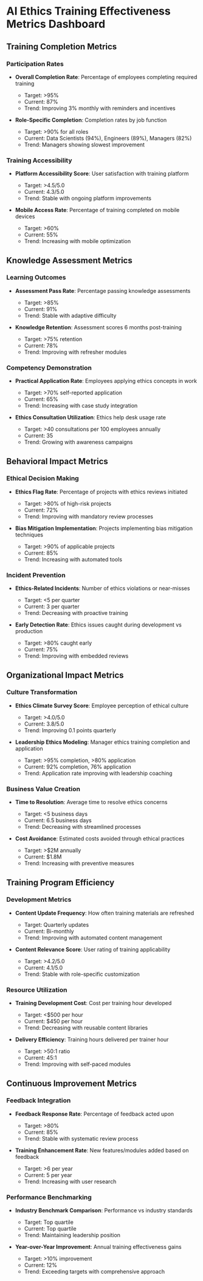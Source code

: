 # AI Ethics Training Effectiveness Metrics Dashboard

## Training Completion Metrics

### Participation Rates
- **Overall Completion Rate**: Percentage of employees completing required training
  - Target: >95%
  - Current: 87%
  - Trend: Improving 3% monthly with reminders and incentives

- **Role-Specific Completion**: Completion rates by job function
  - Target: >90% for all roles
  - Current: Data Scientists (94%), Engineers (89%), Managers (82%)
  - Trend: Managers showing slowest improvement

### Training Accessibility
- **Platform Accessibility Score**: User satisfaction with training platform
  - Target: >4.5/5.0
  - Current: 4.3/5.0
  - Trend: Stable with ongoing platform improvements

- **Mobile Access Rate**: Percentage of training completed on mobile devices
  - Target: >60%
  - Current: 55%
  - Trend: Increasing with mobile optimization

## Knowledge Assessment Metrics

### Learning Outcomes
- **Assessment Pass Rate**: Percentage passing knowledge assessments
  - Target: >85%
  - Current: 91%
  - Trend: Stable with adaptive difficulty

- **Knowledge Retention**: Assessment scores 6 months post-training
  - Target: >75% retention
  - Current: 78%
  - Trend: Improving with refresher modules

### Competency Demonstration
- **Practical Application Rate**: Employees applying ethics concepts in work
  - Target: >70% self-reported application
  - Current: 65%
  - Trend: Increasing with case study integration

- **Ethics Consultation Utilization**: Ethics help desk usage rate
  - Target: >40 consultations per 100 employees annually
  - Current: 35
  - Trend: Growing with awareness campaigns

## Behavioral Impact Metrics

### Ethical Decision Making
- **Ethics Flag Rate**: Percentage of projects with ethics reviews initiated
  - Target: >80% of high-risk projects
  - Current: 72%
  - Trend: Improving with mandatory review processes

- **Bias Mitigation Implementation**: Projects implementing bias mitigation techniques
  - Target: >90% of applicable projects
  - Current: 85%
  - Trend: Increasing with automated tools

### Incident Prevention
- **Ethics-Related Incidents**: Number of ethics violations or near-misses
  - Target: <5 per quarter
  - Current: 3 per quarter
  - Trend: Decreasing with proactive training

- **Early Detection Rate**: Ethics issues caught during development vs production
  - Target: >80% caught early
  - Current: 75%
  - Trend: Improving with embedded reviews

## Organizational Impact Metrics

### Culture Transformation
- **Ethics Climate Survey Score**: Employee perception of ethical culture
  - Target: >4.0/5.0
  - Current: 3.8/5.0
  - Trend: Improving 0.1 points quarterly

- **Leadership Ethics Modeling**: Manager ethics training completion and application
  - Target: >95% completion, >80% application
  - Current: 92% completion, 76% application
  - Trend: Application rate improving with leadership coaching

### Business Value Creation
- **Time to Resolution**: Average time to resolve ethics concerns
  - Target: <5 business days
  - Current: 6.5 business days
  - Trend: Decreasing with streamlined processes

- **Cost Avoidance**: Estimated costs avoided through ethical practices
  - Target: >$2M annually
  - Current: $1.8M
  - Trend: Increasing with preventive measures

## Training Program Efficiency

### Development Metrics
- **Content Update Frequency**: How often training materials are refreshed
  - Target: Quarterly updates
  - Current: Bi-monthly
  - Trend: Improving with automated content management

- **Content Relevance Score**: User rating of training applicability
  - Target: >4.2/5.0
  - Current: 4.1/5.0
  - Trend: Stable with role-specific customization

### Resource Utilization
- **Training Development Cost**: Cost per training hour developed
  - Target: <$500 per hour
  - Current: $450 per hour
  - Trend: Decreasing with reusable content libraries

- **Delivery Efficiency**: Training hours delivered per trainer hour
  - Target: >50:1 ratio
  - Current: 45:1
  - Trend: Improving with self-paced modules

## Continuous Improvement Metrics

### Feedback Integration
- **Feedback Response Rate**: Percentage of feedback acted upon
  - Target: >80%
  - Current: 85%
  - Trend: Stable with systematic review process

- **Training Enhancement Rate**: New features/modules added based on feedback
  - Target: >6 per year
  - Current: 5 per year
  - Trend: Increasing with user research

### Performance Benchmarking
- **Industry Benchmark Comparison**: Performance vs industry standards
  - Target: Top quartile
  - Current: Top quartile
  - Trend: Maintaining leadership position

- **Year-over-Year Improvement**: Annual training effectiveness gains
  - Target: >10% improvement
  - Current: 12%
  - Trend: Exceeding targets with comprehensive approach
